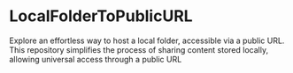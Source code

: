 # LocalFolderToPublicURL
Explore an effortless way to host a local folder, accessible via a public URL. This repository simplifies the process of sharing content stored locally, allowing universal access through a public URL
